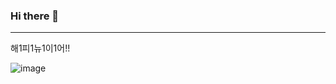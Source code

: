### Hi there 👋
----

해1피1뉴1이1어!!

![image](https://user-images.githubusercontent.com/75169239/147830136-87421a82-6896-42cc-b702-51b52676a437.png)


